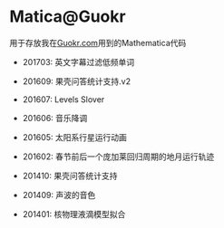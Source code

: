 Matica@Guokr
=====

用于存放我在[Guokr.com](http://www.guokr.com/i/1585771774/)用到的Mathematica代码

- 201703: 英文字幕过滤低频单词

- 201609: 果壳问答统计支持.v2

- 201607: Levels Slover

- 201606: 音乐降调

- 201605: 太阳系行星运行动画

- 201602: 春节前后一个庞加莱回归周期的地月运行轨迹

- 201410: 果壳问答统计支持

- 201409: 声波的音色

- 201401: 核物理液滴模型拟合
